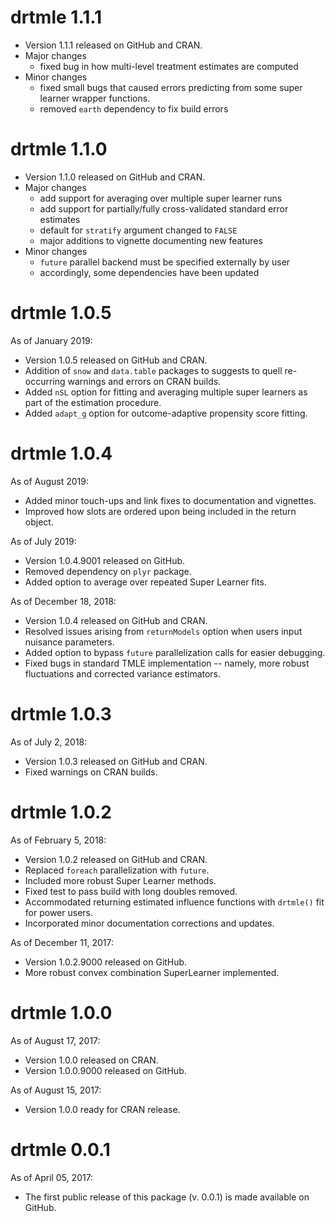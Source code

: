 # drtmle 1.1.1

* Version 1.1.1 released on GitHub and CRAN.
* Major changes
	* fixed bug in how multi-level treatment estimates are computed
* Minor changes
	* fixed small bugs that caused errors predicting from some super learner
	wrapper functions.
	* removed `earth` dependency to fix build errors

# drtmle 1.1.0

* Version 1.1.0 released on GitHub and CRAN.
* Major changes
	* add support for averaging over multiple super learner runs
	* add support for partially/fully cross-validated standard error estimates
	* default for `stratify` argument changed to `FALSE`
	* major additions to vignette documenting new features
* Minor changes
	* `future` parallel backend must be specified externally by user
	* accordingly, some dependencies have been updated

# drtmle 1.0.5

As of January 2019:
* Version 1.0.5 released on GitHub and CRAN.
* Addition of `snow` and `data.table` packages to suggests to quell re-occurring
   warnings and errors on CRAN builds.
* Added `nSL` option for fitting and averaging multiple super learners as part
   of the estimation procedure. 
* Added `adapt_g` option for outcome-adaptive propensity score fitting. 

# drtmle 1.0.4

As of August 2019:
* Added minor touch-ups and link fixes to documentation and vignettes.
* Improved how slots are ordered upon being included in the return object.

As of July 2019:
* Version 1.0.4.9001 released on GitHub.
* Removed dependency on `plyr` package.
* Added option to average over repeated Super Learner fits.

As of December 18, 2018:
* Version 1.0.4 released on GitHub and CRAN.
* Resolved issues arising from `returnModels` option when users input nuisance
   parameters.
* Added option to bypass `future` parallelization calls for easier debugging.
* Fixed bugs in standard TMLE implementation -- namely, more robust fluctuations
   and corrected variance estimators.

# drtmle 1.0.3

As of July 2, 2018:
* Version 1.0.3 released on GitHub and CRAN.
* Fixed warnings on CRAN builds.

# drtmle 1.0.2

As of February 5, 2018:
* Version 1.0.2 released on GitHub and CRAN.
* Replaced `foreach` parallelization with `future`.
* Included more robust Super Learner methods.
* Fixed test to pass build with long doubles removed.
* Accommodated returning estimated influence functions with `drtmle()` fit for
   power users.
* Incorporated minor documentation corrections and updates.

As of December 11, 2017:
* Version 1.0.2.9000 released on GitHub.
* More robust convex combination SuperLearner implemented.

# drtmle 1.0.0

As of August 17, 2017:
* Version 1.0.0 released on CRAN.
* Version 1.0.0.9000 released on GitHub.

As of August 15, 2017:
* Version 1.0.0 ready for CRAN release.

# drtmle 0.0.1

As of April 05, 2017:
* The first public release of this package (v. 0.0.1) is made available on
   GitHub.
